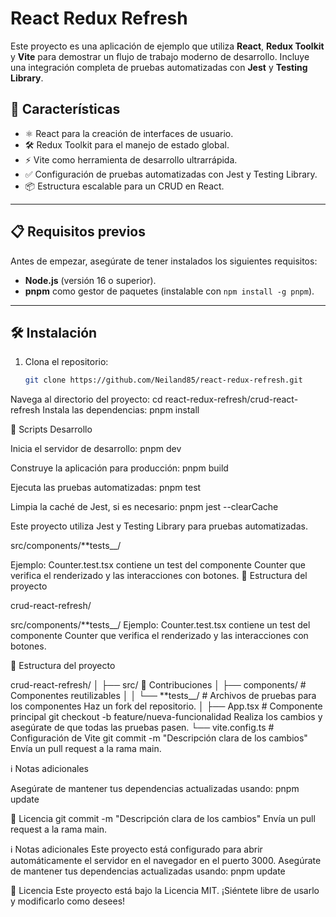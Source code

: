 # React Redux Refresh

Este proyecto es una aplicación de ejemplo que utiliza **React**, **Redux Toolkit** y **Vite** para demostrar un flujo de trabajo moderno de desarrollo. Incluye una integración completa de pruebas automatizadas con **Jest** y **Testing Library**.

## 🚀 Características

- ⚛️ React para la creación de interfaces de usuario.
- 🛠️ Redux Toolkit para el manejo de estado global.
- ⚡ Vite como herramienta de desarrollo ultrarrápida.
- ✅ Configuración de pruebas automatizadas con Jest y Testing Library.
- 📦 Estructura escalable para un CRUD en React.

---

## 📋 Requisitos previos

Antes de empezar, asegúrate de tener instalados los siguientes requisitos:

- **Node.js** (versión 16 o superior).
- **pnpm** como gestor de paquetes (instalable con `npm install -g pnpm`).

---

## 🛠️ Instalación

1. Clona el repositorio:

   ```bash
   git clone https://github.com/Neiland85/react-redux-refresh.git

Navega al directorio del proyecto:
cd react-redux-refresh/crud-react-refresh
Instala las dependencias: 
pnpm install

🚀 Scripts
Desarrollo

Inicia el servidor de desarrollo:
pnpm dev

Construye la aplicación para producción:
pnpm build

Ejecuta las pruebas automatizadas:
pnpm test

Limpia la caché de Jest, si es necesario:
pnpm jest --clearCache

Este proyecto utiliza Jest y Testing Library para pruebas automatizadas.

src/components/**tests__/

Ejemplo: Counter.test.tsx contiene un test del componente Counter que verifica el renderizado y las interacciones con botones.
🌳 Estructura del proyecto

crud-react-refresh/

src/components/**tests__/
Ejemplo: Counter.test.tsx contiene un test del componente Counter que verifica el renderizado y las interacciones con botones.

🌳 Estructura del proyecto

crud-react-refresh/
│
├── src/
🤝 Contribuciones
│   ├── components/     # Componentes reutilizables
│   │   └── **tests__/  # Archivos de pruebas para los componentes
Haz un fork del repositorio.
│   ├── App.tsx         # Componente principal
git checkout -b feature/nueva-funcionalidad
Realiza los cambios y asegúrate de que todas las pruebas pasen.
└── vite.config.ts      # Configuración de Vite
git commit -m "Descripción clara de los cambios"
Envía un pull request a la rama main.

ℹ️ Notas adicionales

Asegúrate de mantener tus dependencias actualizadas usando:
pnpm update

📝 Licencia
git commit -m "Descripción clara de los cambios"
Envía un pull request a la rama main.

ℹ️ Notas adicionales
Este proyecto está configurado para abrir automáticamente el servidor en el navegador en el puerto 3000.
Asegúrate de mantener tus dependencias actualizadas usando:
pnpm update

📝 Licencia
Este proyecto está bajo la Licencia MIT. ¡Siéntete libre de usarlo y modificarlo como desees!
